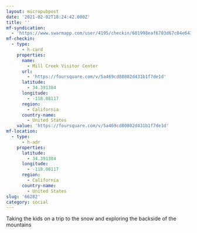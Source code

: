 ```yaml
---
layout: micropubpost
date: '2021-02-02T18:24:42.000Z'
title: ''
mf-syndication:
  - 'https://www.swarmapp.com/user/4195/checkin/601998eaf6703d67c04e6438'
mf-checkin:
  - type:
      - h-card
    properties:
      name:
        - Mill Creek Visitor Center
      url:
        - 'https://foursquare.com/v/5a469cd80802d431b1f7de1d'
      latitude:
        - 34.391384
      longitude:
        - -118.08117
      region:
        - California
      country-name:
        - United States
    value: 'https://foursquare.com/v/5a469cd80802d431b1f7de1d'
mf-location:
  - type:
      - h-adr
    properties:
      latitude:
        - 34.391384
      longitude:
        - -118.08117
      region:
        - California
      country-name:
        - United States
slug: '66282'
category: social
---
```

Taking the kids on a trip to the snow and exploring the backside of the mountains
